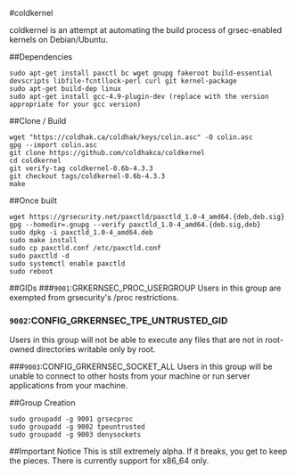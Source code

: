 #coldkernel 

coldkernel is an attempt at automating the build process of grsec-enabled kernels on Debian/Ubuntu. 

##Dependencies
```
sudo apt-get install paxctl bc wget gnupg fakeroot build-essential devscripts libfile-fcntllock-perl curl git kernel-package
sudo apt-get build-dep linux
sudo apt-get install gcc-4.9-plugin-dev (replace with the version appropriate for your gcc version)
```

##Clone / Build
```
wget "https://coldhak.ca/coldhak/keys/colin.asc" -O colin.asc
gpg --import colin.asc
git clone https://github.com/coldhakca/coldkernel
cd coldkernel
git verify-tag coldkernel-0.6b-4.3.3
git checkout tags/coldkernel-0.6b-4.3.3
make
```

##Once built
```
wget https://grsecurity.net/paxctld/paxctld_1.0-4_amd64.{deb,deb.sig}
gpg --homedir=.gnupg --verify paxctld_1.0-4_amd64.{deb.sig,deb}
sudo dpkg -i paxctld_1.0-4_amd64.deb
sudo make install
sudo cp paxctld.conf /etc/paxctld.conf
sudo paxctld -d
sudo systemctl enable paxctld
sudo reboot
```

##GIDs
###```9001```:GRKERNSEC_PROC_USERGROUP 
Users in this group are exempted from grsecurity's /proc restrictions.

### ```9002```:CONFIG_GRKERNSEC_TPE_UNTRUSTED_GID
Users in this group will not be able to execute any files that are not in root-owned directories writable only by root.

###```9003```:CONFIG_GRKERNSEC_SOCKET_ALL 
Users in this group will be unable to connect to other hosts from your machine or run server applications from your machine.

##Group Creation
```
sudo groupadd -g 9001 grsecproc
sudo groupadd -g 9002 tpeuntrusted
sudo groupadd -g 9003 denysockets
```

##Important Notice
This is still extremely alpha. If it breaks, you get to keep the pieces. There is currently support for x86_64 only.

